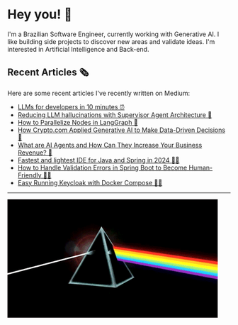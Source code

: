 # Hey you! 👋

I'm a Brazilian Software Engineer, currently working with Generative AI. I like building side projects to discover new areas and validate ideas. I'm interested in Artificial Intelligence and Back-end.


## Recent Articles 🗞️

Here are some recent articles I've recently written on Medium:

- [LLMs for developers in 10 minutes ⏰](https://medium.com/@fingervinicius/llms-for-developers-in-10-minutes-39fbec0a8896)
- [Reducing LLM hallucinations with Supervisor Agent Architecture 🔎](https://medium.com/@fingervinicius/reducing-llm-hallucinations-with-agent-supervisor-architecture-569f572d0da1)
- [How to Parallelize Nodes in LangGraph 🔀](https://medium.com/@fingervinicius/how-to-parallelize-nodes-in-langgraph-3c2667bd9c3f)
- [How Crypto.com Applied Generative AI to Make Data-Driven Decisions 🎯](https://medium.com/@sapienslabai/how-crypto-com-applied-generative-ai-to-make-data-driven-decisions-bf7eaedc4b33)
- [What are AI Agents and How Can They Increase Your Business Revenue? 🤖](https://medium.com/@sapienslabai/what-are-ai-agents-and-how-can-they-increase-your-business-revenue-a65c1abae21a)
- [Fastest and lightest IDE for Java and Spring in 2024 🎨🍃](https://medium.com/@fingervinicius/fastest-and-lightest-ide-for-java-and-spring-in-2024-tested-and-approved-e95c33bd417c)
- [How to Handle Validation Errors in Spring Boot to Become Human-Friendly 🍃❌](https://medium.com/@fingervinicius/how-to-handle-validation-errors-in-spring-boot-to-become-human-friendly-90bd2ec3ed6e)
- [Easy Running Keycloak with Docker Compose 🔑🐳](https://medium.com/@fingervinicius/easy-running-keycloak-with-docker-compose-b0d7a4ee2358)

--- 
![](pink_floyd.gif)
